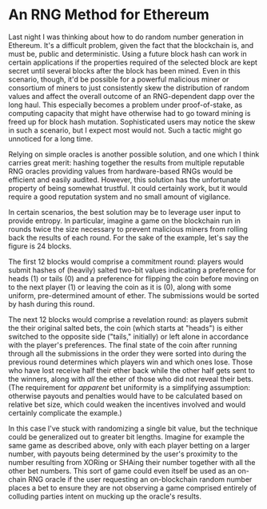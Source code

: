 # An RNG Method for Ethereum


Last night I was thinking about how to do random number generation in
Ethereum. It's a difficult problem, given the fact that the blockchain is, and
must be, public and deterministic. Using a future block hash can work in
certain applications if the properties required of the selected block are kept
secret until several blocks after the block has been mined. Even in this
scenario, though, it'd be possible for a powerful malicious miner or
consortium of miners to just consistently skew the distribution of random
values and affect the overall outcome of an RNG-dependent dapp over the long
haul. This especially becomes a problem under proof-of-stake, as computing
capacity that might have otherwise had to go toward mining is freed up for
block hash mutation. Sophisticated users may notice the skew in such a
scenario, but I expect most would not. Such a tactic might go unnoticed for a
long time.

Relying on simple oracles is another possible solution, and one which I think
carries great merit: hashing together the results from multiple reputable RNG
oracles providing values from hardware-based RNGs would be efficient and
easily audited. However, this solution has the unfortunate property of being
somewhat trustful. It could certainly work, but it would require a good
reputation system and no small amount of vigilance.

In certain scenarios, the best solution may be to leverage user input to
provide entropy. In particular, imagine a game on the blockchain run in rounds
twice the size necessary to prevent malicious miners from rolling back the
results of each round. For the sake of the example, let's say the figure is 24
blocks.

The first 12 blocks would comprise a commitment round: players would submit
hashes of (heavily) salted two-bit values indicating a preference for heads
(1) or tails (0) and a preference for flipping the coin before moving on to
the next player (1) or leaving the coin as it is (0), along with some uniform,
pre-determined amount of ether. The submissions would be sorted by hash during
this round.

The next 12 blocks would comprise a revelation round: as players submit the
their original salted bets, the coin (which starts at "heads") is either
switched to the opposite side ("tails," initially) or left alone in accordance
with the player's preferences. The final state of the coin after running
through all the submissions in the order they were sorted into during the
previous round determines which players win and which ones lose. Those who
have lost receive half their ether back while the other half gets sent to the
winners, along with _all_ the ether of those who did not reveal their bets.
(The requirement for _apparent_ bet uniformity is a simplifying assumption:
otherwise payouts and penalties would have to be calculated based on relative
bet size, which could weaken the incentives involved and would certainly
complicate the example.)

In this case I've stuck with randomizing a single bit value, but the technique
could be generalized out to greater bit lengths. Imagine for example the same
game as described above, only with each player betting on a larger number,
with payouts being determined by the user's proximity to the number resulting
from XORing or SHAing their number together with all the other bet numbers.
This sort of game could even itself be used as an on-chain RNG oracle if the
user requesting an on-blockchain random number places a bet to ensure they are
not observing a game comprised entirely of colluding parties intent on mucking
up the oracle's results.


